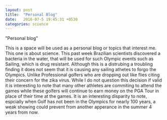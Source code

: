 ```yaml
---
layout: post
title:  "Personal Blog"
date:   2016-07-5 19:45:31 +0530
categories: science
---
```

"Personal blog"

This is a space will be used as a personal blog or topics that interest me. This one is about science. This past week Brazilian scientists discovered a bacteria in the water, that will be used for such Olympic events such as Sailing, which is drug resistant. Although this is a distrubing a troubling finding it does not seem that it is causing any sailing athetes to forgo the Olympics. Unlike Professional golfers who are dropping out like flies citing their concern for the zika virus. While I do not question this decision if valid it is interesting to note that many other athletes are commiting to attend the games while these golfers will continue to earn money on the PGA Tour in place of their time at the games. It is an interesting disparity to note, espcially when Golf has not been in the Olympics for nearly 100 years, a weak showing could prevent from another apperance in the summer 4 years from now.
